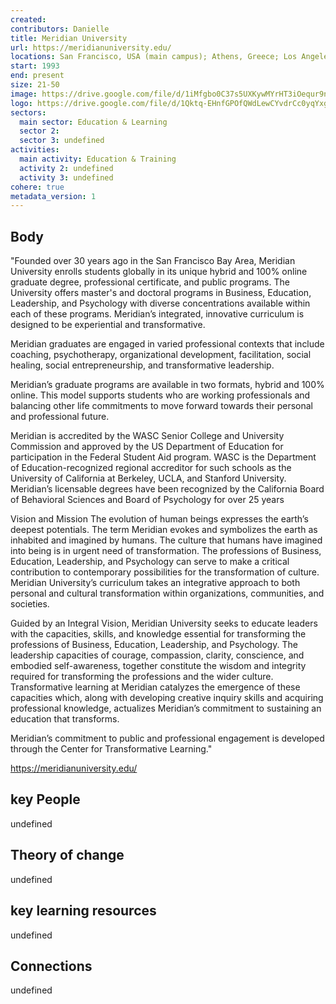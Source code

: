 ```yaml
---
created:
contributors: Danielle
title: Meridian University
url: https://meridianuniversity.edu/
locations: San Francisco, USA (main campus); Athens, Greece; Los Angeles, USA; Berlin, Germany; Johannesburg, South Africa; Istanbul, Turkey
start: 1993
end: present
size: 21-50
image: https://drive.google.com/file/d/1iMfgbo0C37s5UXKywMYrHT3iOequr9nY/view?usp=sharing
logo: https://drive.google.com/file/d/1Qktq-EHnfGPOfQWdLewCYvdrCc0yqYxg/view?usp=sharing
sectors:
  main sector: Education & Learning
  sector 2: 
  sector 3: undefined
activities: 
  main activity: Education & Training
  activity 2: undefined
  activity 3: undefined
cohere: true
metadata_version: 1
---
```



## Body

"Founded over 30 years ago in the San Francisco Bay Area, Meridian University enrolls students globally in its unique hybrid and 100% online graduate degree, professional certificate, and public programs. The University offers master's and doctoral programs in Business, Education, Leadership, and Psychology with diverse concentrations available within each of these programs. Meridian’s integrated, innovative curriculum is designed to be experiential and transformative.

Meridian graduates are engaged in varied professional contexts that include coaching, psychotherapy, organizational development, facilitation, social healing, social entrepreneurship, and transformative leadership.

Meridian’s graduate programs are available in two formats, hybrid and 100% online. This model supports students who are working professionals and balancing other life commitments to move forward towards their personal and professional future.

Meridian is accredited by the WASC Senior College and University Commission and approved by the US Department of Education for participation in the Federal Student Aid program. WASC is the Department of Education-recognized regional accreditor for such schools as the University of California at Berkeley, UCLA, and Stanford University. Meridian’s licensable degrees have been recognized by the California Board of Behavioral Sciences and Board of Psychology for over 25 years

Vision and Mission
The evolution of human beings expresses the earth’s deepest potentials. The term Meridian evokes and symbolizes the earth as inhabited and imagined by humans. The culture that humans have imagined into being is in urgent need of transformation. The professions of Business, Education, Leadership, and Psychology can serve to make a critical contribution to contemporary possibilities for the transformation of culture. Meridian University’s curriculum takes an integrative approach to both personal and cultural transformation within organizations, communities, and societies.

Guided by an Integral Vision, Meridian University seeks to educate leaders with the capacities, skills, and knowledge essential for transforming the professions of Business, Education, Leadership, and Psychology. The leadership capacities of courage, compassion, clarity, conscience, and embodied self-awareness, together constitute the wisdom and integrity required for transforming the professions and the wider culture. Transformative learning at Meridian catalyzes the emergence of these capacities which, along with developing creative inquiry skills and acquiring professional knowledge, actualizes Meridian’s commitment to sustaining an education that transforms.

Meridian’s commitment to public and professional engagement is developed through the Center for Transformative Learning."

https://meridianuniversity.edu/

## key People

undefined

## Theory of change

undefined

## key learning resources

undefined

## Connections

undefined

